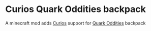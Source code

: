 # Curios Quark Oddities backpack
A minecraft mod adds [Curios](https://www.curseforge.com/minecraft/mc-mods/curios) support for [Quark Oddities](https://www.curseforge.com/minecraft/mc-mods/quark-oddities) backpack